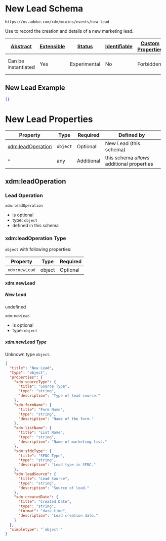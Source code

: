 
# New Lead Schema

```
https://ns.adobe.com/xdm/mixins/events/new-lead
```

Use to record the creation and details of a new marketing lead.

| [Abstract](../../../../abstract.md) | [Extensible](../../../../extensions.md) | [Status](../../../../status.md) | [Identifiable](../../../../id.md) | [Custom Properties](../../../../extensions.md) | [Additional Properties](../../../../extensions.md) | Defined In |
|-------------------------------------|-----------------------------------------|---------------------------------|-----------------------------------|------------------------------------------------|----------------------------------------------------|------------|
| Can be instantiated | Yes | Experimental | No | Forbidden | Permitted | [fieldgroups/experience-event/events/new-lead.schema.json](fieldgroups/experience-event/events/new-lead.schema.json) |

## New Lead Example
```json
{}
```

# New Lead Properties

| Property | Type | Required | Defined by |
|----------|------|----------|------------|
| [xdm:leadOperation](#xdmleadoperation) | `object` | Optional | New Lead (this schema) |
| `*` | any | Additional | this schema *allows* additional properties |

## xdm:leadOperation
### Lead Operation

`xdm:leadOperation`
* is optional
* type: `object`
* defined in this schema

### xdm:leadOperation Type


`object` with following properties:


| Property | Type | Required |
|----------|------|----------|
| `xdm:newLead`| object | Optional |



#### xdm:newLead
##### New Lead

undefined

`xdm:newLead`
* is optional
* type: `object`

##### xdm:newLead Type

Unknown type `object`.

```json
{
  "title": "New Lead",
  "type": "object",
  "properties": {
    "xdm:sourceType": {
      "title": "Source Type",
      "type": "string",
      "description": "Type of lead source."
    },
    "xdm:formName": {
      "title": "Form Name",
      "type": "string",
      "description": "Name of the form."
    },
    "xdm:listName": {
      "title": "List Name",
      "type": "string",
      "description": "Name of marketing list."
    },
    "xdm:sfdcType": {
      "title": "SFDC Type",
      "type": "string",
      "description": "Lead type in SFDC."
    },
    "xdm:leadSource": {
      "title": "Lead Source",
      "type": "string",
      "description": "Source of lead."
    },
    "xdm:createdDate": {
      "title": "Created Date",
      "type": "string",
      "format": "date-time",
      "description": "Lead creation date."
    }
  },
  "simpletype": "`object`"
}
```









